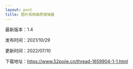 ```yaml
---
layout: post
title: 图片视频画质增强器
---
```


最新版本：1.4 

发布时间：2021/10/29

更新时间：2022/07/10

下载地址：https://www.52pojie.cn/thread-1659904-1-1.html<br>
